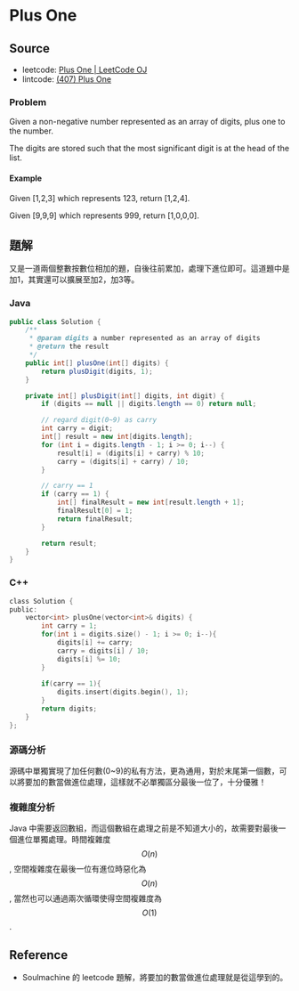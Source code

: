 # Plus One

## Source

- leetcode: [Plus One | LeetCode OJ](https://leetcode.com/problems/plus-one/)
- lintcode: [(407) Plus One](http://www.lintcode.com/en/problem/plus-one/)

### Problem

Given a non-negative number represented as an array of digits, plus one to the number.

The digits are stored such that the most significant digit is at the head of the list.

#### Example

Given [1,2,3] which represents 123, return [1,2,4].

Given [9,9,9] which represents 999, return [1,0,0,0].

## 題解

又是一道兩個整數按數位相加的題，自後往前累加，處理下進位即可。這道題中是加1，其實還可以擴展至加2，加3等。

### Java

```java
public class Solution {
    /**
     * @param digits a number represented as an array of digits
     * @return the result
     */
    public int[] plusOne(int[] digits) {
        return plusDigit(digits, 1);
    }

    private int[] plusDigit(int[] digits, int digit) {
        if (digits == null || digits.length == 0) return null;

        // regard digit(0~9) as carry
        int carry = digit;
        int[] result = new int[digits.length];
        for (int i = digits.length - 1; i >= 0; i--) {
            result[i] = (digits[i] + carry) % 10;
            carry = (digits[i] + carry) / 10;
        }

        // carry == 1
        if (carry == 1) {
            int[] finalResult = new int[result.length + 1];
            finalResult[0] = 1;
            return finalResult;
        }

        return result;
    }
}
```
### C++
```C
class Solution {
public:
    vector<int> plusOne(vector<int>& digits) {
        int carry = 1;
        for(int i = digits.size() - 1; i >= 0; i--){
            digits[i] += carry;
            carry = digits[i] / 10;
            digits[i] %= 10;
        }
        
        if(carry == 1){
            digits.insert(digits.begin(), 1);
        }
        return digits;
    }
};
```

### 源碼分析

源碼中單獨實現了加任何數(0~9)的私有方法，更為通用，對於末尾第一個數，可以將要加的數當做進位處理，這樣就不必單獨區分最後一位了，十分優雅！

### 複雜度分析

Java 中需要返回數組，而這個數組在處理之前是不知道大小的，故需要對最後一個進位單獨處理。時間複雜度 $$O(n)$$, 空間複雜度在最後一位有進位時惡化為 $$O(n)$$, 當然也可以通過兩次循環使得空間複雜度為 $$O(1)$$.

## Reference

- Soulmachine 的 leetcode 題解，將要加的數當做進位處理就是從這學到的。

